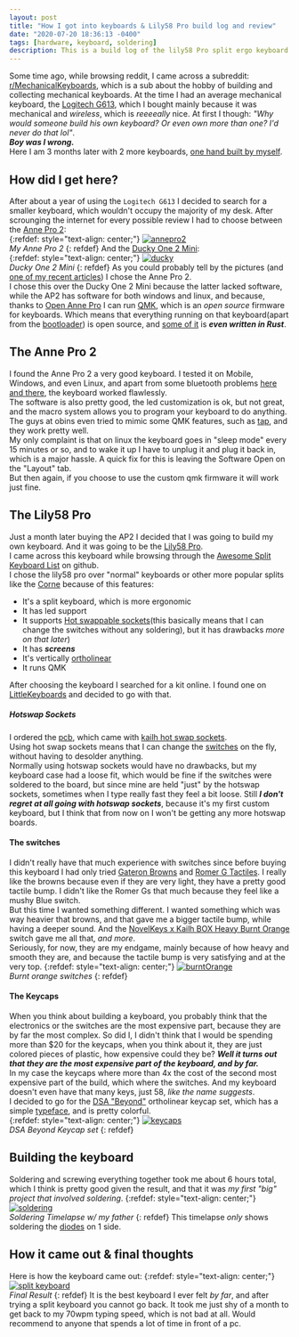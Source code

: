 ```yaml
---
layout: post
title: "How I got into keyboards & Lily58 Pro build log and review"
date: "2020-07-20 18:36:13 -0400"
tags: [hardware, keyboard, soldering]
description: This is a build log of the lily58 Pro split ergo keyboard
---
```

Some time ago, while browsing reddit, I came across a subreddit: [r/MechanicalKeyboards](https://www.reddit.com/r/MechanicalKeyboards/), which is a sub about the hobby of building and collecting mechanical keyboards. At the time I had an average mechanical keyboard, the [Logitech G613](https://www.logitechg.com/en-us/products/gaming-keyboards/g613-wireless-mechanical-gaming-keyboard.920-008386.html), which I bought mainly because it was mechanical and *wireless*, which is *reeeeally* nice. At first I though: *"Why would someone build his own keyboard? Or even own more than one? I'd never do that lol"*. <br>
***Boy was I wrong.*** <br>
Here I am 3 months later with 2 more keyboards, [one hand built by myself](https://www.reddit.com/r/MechanicalKeyboards/comments/hip7ax/my_first_custom_keyboard_the_lily58_pro_with/).

## How did I get here?
After about a year of using the `Logitech G613` I decided to search for a smaller keyboard, which wouldn't occupy the majority of my desk. After scrounging the internet for every possible review I had to choose between the [Anne Pro 2](https://www.amazon.com/ANNE-PRO-Wireless-Mechanical-Keyboard/dp/B07Y53M9N1): <br>
{:refdef: style="text-align: center;"}
[![annepro2](/assets/posts/lily58-build-guide-and-review/annepro2.jpg)](/assets/posts/lily58-build-guide-and-review/annepro2.jpg) <br>
*My Anne Pro 2*
{: refdef}
And the [Ducky One 2 Mini](https://mechanicalkeyboards.com/shop/index.php?l=product_detail&p=4322): <br>
{:refdef: style="text-align: center;"}
[![ducky](/assets/posts/lily58-build-guide-and-review/ducky.jpg)](/assets/posts/lily58-build-guide-and-review/ducky.jpg) <br>
*Ducky One 2 Mini*
{: refdef}
As you could probably tell by the pictures (and [one of my recent articles](https://www.ferrry.tk/set-up-a-mobile-webdev-envirnomet-on-an-ipad-for-free/#my-configuration)) I chose the Anne Pro 2. <br>
I chose this over the Ducky One 2 Mini because the latter lacked software, while the AP2 has software for both windows and linux, and because, thanks to [Open Anne Pro](https://openannepro.github.io/) I can run [QMK](https://qmk.fm/), which is an *open source* firmware for keyboards. Which means that everything running on that keyboard(apart from the [bootloader](https://www.cs.tau.ac.il/telux/lin-club_files/linux-boot/slide0002.htm)) is open source, and [some of it](https://github.com/OpenAnnePro/AnnePro2-Tools) is ***even written in Rust***. <br>

## The Anne Pro 2
I found the Anne Pro 2 a very good keyboard. I tested it on Mobile, Windows, and even Linux, and apart from some bluetooth problems [here and there](https://www.reddit.com/r/AnnePro/search?q=bluetooth%20issues&restrict_sr=1), the keyboard worked flawlessly. <br>
The software is also pretty good, the led customization is ok, but not great, and the macro system allows you to program your keyboard to do anything. The guys at obins even tried to mimic some QMK features, such as [tap](https://beta.docs.qmk.fm/using-qmk/advanced-keycodes/mod_tap), and they work pretty well. <br>
My only complaint is that on linux the keyboard goes in "sleep mode" every 15 minutes or so, and to wake it up I have to unplug it and plug it back in, which is a major hassle. A quick fix for this is leaving the Software Open on the "Layout" tab. <br>
But then again, if you choose to use the custom qmk firmware it will work just fine. <br>
## The Lily58 Pro
Just a month later buying the AP2 I decided that I was going to build my own keyboard. And it was going to be the [Lily58 Pro](https://github.com/kata0510/Lily58). <br>
I came across this keyboard while browsing through the [Awesome Split Keyboard List](https://github.com/diimdeep/awesome-split-keyboards) on github. <br>
I chose the lily58 pro over "normal" keyboards or other more popular splits like the [Corne](https://github.com/foostan/crkbd) because of this features:
* It's a split keyboard, which is more ergonomic
* It has led support
* It supports [Hot swappable sockets](https://kono.store/blogs/keyboards/what-is-keyboard-hotswap)(this basically means that I can change the switches without any soldering), but it has drawbacks *more on that later*)
* It has ***screens***
* It's vertically [ortholinear](https://blog.roastpotatoes.co/review/2015/09/20/ortholinear-experience-atomic/#what-is-an-ortholinear-keyboard)
* It runs QMK

After choosing the keyboard I searched for a kit online. I found one on [LittleKeyboards](https://www.littlekeyboards.com/) and decided to go with that.

##### Hotswap Sockets
I ordered the [pcb](https://www.littlekeyboards.com/collections/lily58/products/lily58-pro-pcb-kit), which came with [kailh hot swap sockets](https://www.kailhswitch.com/info/kailh-switch-pcb-hot-swapping-socket-33463528.html). <br>
Using hot swap sockets means that I can change the [switches](https://www.tomsguide.com/us/mechanical-keyboard-switches,review-4154.html) on the fly, without having to desolder anything. <br>
Normally using hotswap sockets would have no drawbacks, but my keyboard case had a loose fit, which would be fine if the switches were soldered to the board, but since mine are held "just" by the hotswap sockets, sometimes when I type really fast they feel a bit loose. Still ***I don't regret at all going with hotswap sockets***, because it's my first custom keyboard, but I think that from now on I won't be getting any more hotswap boards.

#### The switches
I didn't really have that much experience with switches since before buying this keyboard I had only tried [Gateron Browns](https://mechanicalkeyboards.com/shop/index.php?l=product_detail&p=1271) and [Romer G Tactiles](https://www.logitechg.com/en-us/innovation/mechanical-switches.html). I really like the browns because even if they are very light, they have a pretty good tactile bump. I didn't like the Romer Gs that much because they feel like a mushy Blue switch. <br>
But this time I wanted something different. I wanted something which was way heavier that browns, and that gave me a bigger tactile bump, while having a deeper sound. And the [NovelKeys x Kailh BOX Heavy Burnt Orange](https://novelkeys.xyz/products/novelkeys-x-kailh-box-heavy-switches?variant=3747939975208) switch gave me all that, *and more*. <br>
Seriously, for now, they are my endgame, mainly because of how heavy and smooth they are, and because the tactile bump is very satisfying and at the very top.
{:refdef: style="text-align: center;"}
[![burntOrange](/assets/posts/lily58-build-guide-and-review/burntOrange.jpg)](/assets/posts/lily58-build-guide-and-review/burntOrange.jpg) <br>
*Burnt orange switches*
{: refdef}

#### The Keycaps
When you think about building a keyboard, you probably think that the electronics or the switches are the most expensive part, because they are by far the most complex. So did I, I didn't think that I would be spending more than $20 for the keycaps,
 when you think about it, they are just colored pieces of plastic, how expensive could they be? ***Well it turns out that they are the most expensive part of the keyboard, and by far.*** <br>
 In my case the keycaps where more than 4x the cost of the second most expensive part of the build, which where the switches. And my keyboard doesn't even have that many keys, just 58, *like the name suggests*. <br>
I decided to go for the [DSA "Beyond"](https://pimpmykeyboard.com/dsa-beyond-keyset-sublimated/) ortholinear keycap set, which has a simple [typeface](https://en.wikipedia.org/wiki/Typeface), and is pretty colorful. <br>
{:refdef: style="text-align: center;"}
[![keycaps](/assets/posts/lily58-build-guide-and-review/dsaBeyond.jpg)](/assets/posts/lily58-build-guide-and-review/dsaBeyond.jpg) <br>
*DSA Beyond Keycap set*
{: refdef}

## Building the keyboard
Soldering and screwing everything together took me about 6 hours total, which I think is pretty good given the result, and that it was *my first "big" project that involved soldering*.
{:refdef: style="text-align: center;"}
[![soldering](/assets/posts/lily58-build-guide-and-review/timelapse.gif)](/assets/posts/lily58-build-guide-and-review/timelapse.gif) <br>
*Soldering Timelapse w/ my father*
{: refdef}
This timelapse *only* shows soldering the [diodes](https://en.wikipedia.org/wiki/Diode) on 1 side.

## How it came out & final thoughts
Here is how the keyboard came out:
{:refdef: style="text-align: center;"}
[![split keyboard](/assets/posts/lily58-build-guide-and-review/splitKeyboard.jpg)](/assets/posts/lily58-build-guide-and-review/splitKeyboard.jpg) <br>
*Final Result*
{: refdef}
It is the best keyboard I ever felt *by far*, and after trying a split keyboard you cannot go back. It took me just shy of a month to get back to my 70wpm typing speed, which is not bad at all. Would recommend to anyone that spends a lot of time in front of a pc.


[jekyll-docs]: https://jekyllrb.com/docs/home
[jekyll-gh]:   https://github.com/jekyll/jekyll
[jekyll-talk]: https://talk.jekyllrb.com
